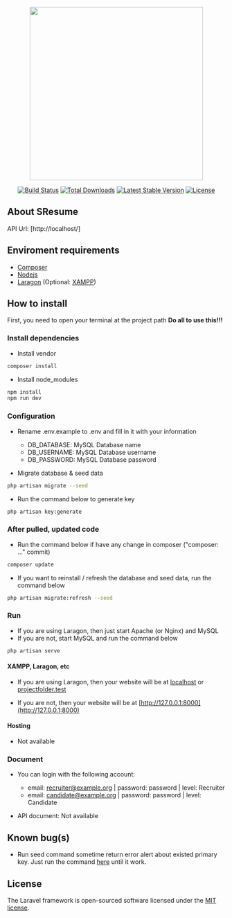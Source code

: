 <p align="center"><a href="https://laravel.com" target="_blank"><img src="https://raw.githubusercontent.com/laravel/art/master/logo-lockup/5%20SVG/2%20CMYK/1%20Full%20Color/laravel-logolockup-cmyk-red.svg" width="400"></a></p>

<p align="center">
<a href="https://travis-ci.org/laravel/framework"><img src="https://travis-ci.org/laravel/framework.svg" alt="Build Status"></a>
<a href="https://packagist.org/packages/laravel/framework"><img src="https://img.shields.io/packagist/dt/laravel/framework" alt="Total Downloads"></a>
<a href="https://packagist.org/packages/laravel/framework"><img src="https://img.shields.io/packagist/v/laravel/framework" alt="Latest Stable Version"></a>
<a href="https://packagist.org/packages/laravel/framework"><img src="https://img.shields.io/packagist/l/laravel/framework" alt="License"></a>
</p>

## About SResume

API Url: [http://localhost/]

## Enviroment requirements

- [Composer](https://getcomposer.org/)
- [Nodejs](https://nodejs.org/en/)
- [Laragon](https://laragon.org/) (Optional: [XAMPP](https://www.apachefriends.org/index.html))

## How to install

First, you need to open your terminal at the project path
**Do all to use this!!!**

### Install dependencies

- Install vendor

```bash
composer install
```

- Install node_modules

```bash
npm install
npm run dev
```

### Configuration

- Rename .env.example to .env and fill in it with your information
  - DB_DATABASE: MySQL Database name
  - DB_USERNAME: MySQL Database username
  - DB_PASSWORD: MySQL Database password

- Migrate database & seed data

```bash
php artisan migrate --seed
```

- Run the command below to generate key

```bash
php artisan key:generate
```

### After pulled, updated code

- Run the command below if have any change in composer ("composer: ..." commit)

```bash
composer update
```

- If you want to reinstall / refresh the database and seed data, run the command below

```bash
php artisan migrate:refresh --seed
```

### Run 

- If you are using Laragon, then just start Apache (or Nginx) and MySQL
- If you are not, start MySQL and run the command below

```bash
php artisan serve
```

#### XAMPP, Laragon, etc

- If you are using Laragon, then your website will be at [localhost](http://localhost) or [projectfolder.test](projectname.test)

- If you are not, then your website will be at [http://127.0.0.1:8000](http://127.0.0.1:8000)

#### Hosting

- Not available

### Document

- You can login with the following account:
  - email: recruiter@example.org | password: password | level: Recruiter
  - email: candidate@example.org | password: password | level: Candidate

- API document: Not available

## Known bug(s)

- Run seed command sometime return error alert about existed primary key. Just run the command [here](#configuration) until it work.

## License

The Laravel framework is open-sourced software licensed under the [MIT license](https://opensource.org/licenses/MIT).
